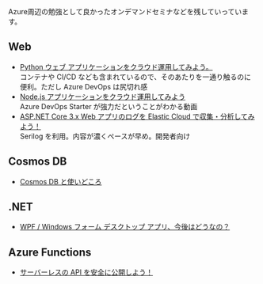 Azure周辺の勉強として良かったオンデマンドセミナなどを残していっています。

## Web

* [Python ウェブ アプリケーションをクラウド運用してみよう。](https://info.microsoft.com/JA-AzureApp-WBNR-FY20-06Jun-16-AzureAppInnovationMeetAzureforDevelopers-SRDEM21657_LP02OnDemandRegistration-ForminBody.html)  
コンテナや CI/CD なども含まれているので、そのあたりを一通り触るのに便利。ただし Azure DevOps は尻切れ感
* [Node.js アプリケーションをクラウド運用してみよう](https://info.microsoft.com/JA-AzureApp-WBNR-FY20-05May-21-AzureAppInnovationMeetAzureforDevelopers-SRDEM21650_LP02OnDemandRegistration-ForminBody.html)  
Azure DevOps Starter が強力だということがわかる動画
* [ASP.NET Core 3.x Web アプリのログを Elastic Cloud で収集・分析してみよう！](https://info.microsoft.com/JA-AzureApp-WBNR-FY21-10Oct-19-AzureAppInnovation-SRDEM47219_LP02OnDemandRegistration-ForminBody.html)  
Serilog を利用。内容が濃くペースが早め。開発者向け

## Cosmos DB

* [Cosmos DB と使いどころ](https://info.microsoft.com/JA-DevComm-WBNR-FY21-07Jul-31-CosmosDB-SRDEM32805_LP02OnDemandRegistration-ForminBody.html)

## .NET

* [WPF / Windows フォーム デスクトップ アプリ、今後はどうなの？](https://info.microsoft.com/JA-AzureApp-WBNR-FY20-04Apr-16-AzureAppInnovationMeetAzureforDevelopers-SRDEM18950_LP02OnDemandRegistration-ForminBody.html)

## Azure Functions

* [サーバーレスの API を安全に公開しよう！](https://info.microsoft.com/JA-AzureApp-WBNR-FY20-04Apr-29-AzureAppInnovationMeetAzureforDevelopers-SRDEM19303_LP02OnDemandRegistration-ForminBody.html)
